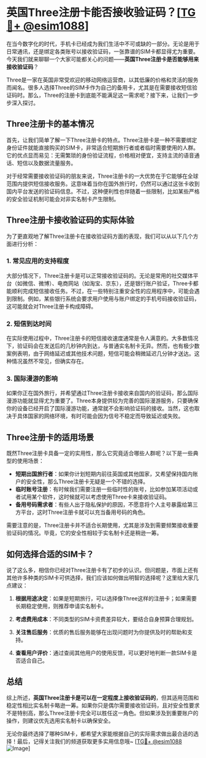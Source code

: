 # 英国Three注册卡能否接收验证码？[[TG💪+ @esim1088](https://t.me/s/esim1088)]

在当今数字化的时代，手机卡已经成为我们生活中不可或缺的一部分。无论是用于日常通讯，还是绑定各类账号以接收验证码，一张靠谱的SIM卡都显得尤为重要。今天我们就来聊聊一个大家可能都关心的问题——**英国Three注册卡是否能够用来接收验证码**？

Three是一家在英国非常受欢迎的移动网络运营商，以其低廉的价格和灵活的服务而闻名。很多人选择Three的SIM卡作为自己的备用卡，尤其是在需要接收短信验证码时。那么，Three的注册卡到底能不能满足这一需求呢？接下来，让我们一步步深入探讨。

## Three注册卡的基本情况

首先，让我们简单了解一下Three注册卡的特点。Three注册卡是一种不需要绑定身份证件就能直接购买的SIM卡，非常适合短期旅行者或者临时需要使用的人群。它的优点显而易见：无需繁琐的身份验证流程，价格相对便宜，支持主流的语音通话、短信以及数据流量服务。

对于经常需要接收验证码的朋友来说，Three注册卡的一大优势在于它能够在全球范围内提供短信接收服务。这意味着当你在国外旅行时，仍然可以通过这张卡收到国内平台发送的验证码信息。不过，这种便利性也伴随着一些限制，比如某些严格的安全验证机制可能会对非实名制卡产生限制。

## Three注册卡接收验证码的实际体验

为了更直观地了解Three注册卡在接收验证码方面的表现，我们可以从以下几个方面进行分析：

### 1. 常见应用的支持程度

大部分情况下，Three注册卡是可以正常接收验证码的。无论是常用的社交媒体平台（如微信、微博）、电商网站（如淘宝、京东），还是银行账户验证，Three卡都能顺利完成短信接收任务。不过，在一些特别注重安全性的应用程序中，可能会遇到限制。例如，某些银行系统会要求用户使用与账户绑定的手机号码接收验证码，这可能就会对Three注册卡构成障碍。

### 2. 短信到达时间

在实际使用过程中，Three注册卡的短信接收速度通常是令人满意的。大多数情况下，验证码会在发送后的几秒钟内到达，与普通实名制卡无异。然而，也有极少数案例表明，由于网络延迟或其他技术问题，短信可能会稍微延迟几分钟才送达。这种情况虽然不常见，但确实存在。

### 3. 国际漫游的影响

如果你正在国外旅行，并希望通过Three注册卡接收来自国内的验证码，那么国际漫游功能就显得尤为重要了。Three本身提供较为完善的国际漫游服务，只要确保你的设备已经开启了国际漫游功能，通常就不会影响验证码的接收。当然，这也取决于具体国家的网络环境，有时可能会因为信号不稳定而导致延迟或失败。

## Three注册卡的适用场景

既然Three注册卡具备一定的实用性，那么它究竟适合哪些人群呢？以下是一些典型的使用场景：

- **短期出国旅行者**：如果你计划短期内前往英国或其他国家，又希望保持国内账户的安全性，那么Three注册卡无疑是一个不错的选择。
- **临时账号注册**：有时候我们需要注册一些临时性的账号，比如参加某项活动或者试用某个软件，这时候就可以考虑使用Three卡来接收验证码。
- **备用号码需求者**：有些人出于隐私保护的原因，不愿意将个人主号暴露给第三方平台，这时Three注册卡就可以充当备用号码的角色。

需要注意的是，Three注册卡并不适合长期使用，尤其是涉及到需要频繁接收重要验证码的情况。毕竟，它的安全性相较于实名制卡还是稍逊一筹。

## 如何选择合适的SIM卡？

说了这么多，相信你已经对Three注册卡有了初步的认识。但问题是，市面上还有其他许多种类的SIM卡可供选择，我们应该如何做出明智的选择呢？这里给大家几点建议：

1. **根据用途决定**：如果是短期旅行，可以选择像Three这样的注册卡；如果需要长期稳定使用，则推荐申请实名制卡。
   
2. **考虑费用成本**：不同类型的SIM卡资费差异较大，要结合自身预算合理规划。

3. **关注售后服务**：优质的售后服务能够在出现问题时为你提供及时的帮助和支持。

4. **查看用户评价**：通过查阅其他用户的使用反馈，可以更好地判断一款SIM卡是否适合自己。

## 总结

综上所述，**英国Three注册卡是可以在一定程度上接收验证码的**，但其适用范围和稳定性相比实名制卡略逊一筹。如果你只是偶尔需要接收验证码，且对安全性要求不是特别高，那么Three注册卡完全可以胜任这一角色。但如果涉及到重要账户的操作，则建议优先选用实名制卡以确保安全。

无论你最终选择了哪种SIM卡，都希望大家能根据自己的实际需求做出最合适的选择！最后，记得关注我们的频道获取更多实用信息哦~ [[TG💪+ @esim1088](https://t.me/s/esim1088) ![Image](https://i.postimg.cc/4NQfJmqS/Snipaste-2025-05-13-00-14-12.png)]